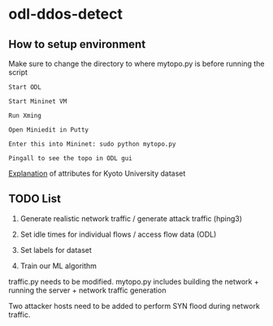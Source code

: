 # odl-ddos-detect

## How to setup environment

Make sure to change the directory to where mytopo.py is before running the script

```
Start ODL

Start Mininet VM

Run Xming

Open Miniedit in Putty

Enter this into Mininet: sudo python mytopo.py

Pingall to see the topo in ODL gui
```

[Explanation](http://www.takakura.com/Kyoto_data/BenchmarkData-Description-v5.pdf) of attributes for Kyoto University dataset

## TODO List

1. Generate realistic network traffic / generate attack traffic (hping3)

2. Set idle times for individual flows / access flow data (ODL)

3. Set labels for dataset

4. Train our ML algorithm


traffic.py needs to be modified. mytopo.py includes building the network + running the server + network traffic generation

Two attacker hosts need to be added to perform SYN flood during network traffic.
